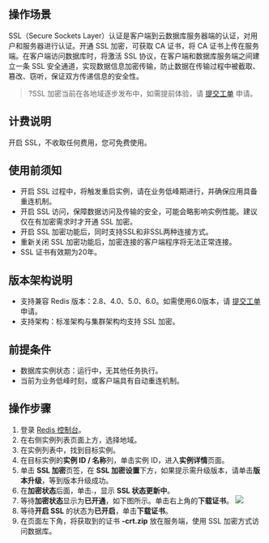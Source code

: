 ## 操作场景
SSL（Secure Sockets Layer）认证是客户端到云数据库服务器端的认证，对用户和服务器进行认证。开通 SSL 加密，可获取 CA 证书，将 CA 证书上传在服务端。在客户端访问数据库时，将激活 SSL 协议，在客户端和数据库服务端之间建立一条 SSL 安全通道，实现数据信息加密传输，防止数据在传输过程中被截取、篡改、窃听，保证双方传递信息的安全性。
>?SSL 加密当前在各地域逐步发布中，如需提前体验，请 [提交工单](https://console.cloud.tencent.com/workorder/category) 申请。

## 计费说明
开启 SSL，不收取任何费用，您可免费使用。

## 使用前须知
- 开启 SSL 过程中，将触发重启实例，请在业务低峰期进行，并确保应用具备重连机制。
- 开启 SSL 访问，保障数据访问及传输的安全，可能会略影响实例性能。建议仅在有加密需求时才开通 SSL 加密。
- 开启 SSL 加密功能后，同时支持SSL和非SSL两种连接方式。
- 重新关闭 SSL 加密功能后，加密连接的客户端程序将无法正常连接。
- SSL 证书有效期为20年。

## 版本架构说明
- 支持兼容 Redis 版本：2.8、4.0、5.0、6.0。如需使用6.0版本，请 [提交工单](https://console.cloud.tencent.com/workorder/category) 申请。
- 支持架构：标准架构与集群架构均支持 SSL 加密。

## 前提条件
- 数据库实例状态：运行中，无其他任务执行。
- 当前为业务低峰时刻，或客户端具有自动重连机制。

## 操作步骤
1. 登录 [Redis 控制台](https://console.cloud.tencent.com/redis)。
2. 在右侧实例列表页面上方，选择地域。
3. 在实例列表中，找到目标实例。
4. 在目标实例的**实例 ID / 名称**列，单击实例 ID，进入**实例详情**页面。
5. 单击 **SSL 加密**页签，在 **SSL 加密设置**下方，如果提示需升级版本，请单击**版本升级**，等到版本升级成功。
6. 在**加密状态**后面，单击<img src="https://qcloudimg.tencent-cloud.cn/raw/84853fe19aa340a98cc138f8d951ddb9.png" style="zoom: 25%;" />，显示 **SSL 状态更新中**。
7. 等待**加密状态**显示为**已开通**，如下图所示。单击右上角的**下载证书**。
![](https://qcloudimg.tencent-cloud.cn/raw/914e99f788f4755a6ab08f9baf5aaff2.png)
8. 等待**开启 SSL** 的状态为**已开启**，单击**下载证书**。
9. 在页面左下角，将获取到的证书 **-crt.zip** 放在服务端，使用 SSL 加密方式访问数据库。

